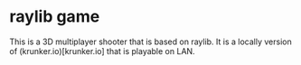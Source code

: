 # raylib game

This is a 3D multiplayer shooter that is based on raylib. It is a locally version of (krunker.io)[krunker.io] that is playable on LAN.